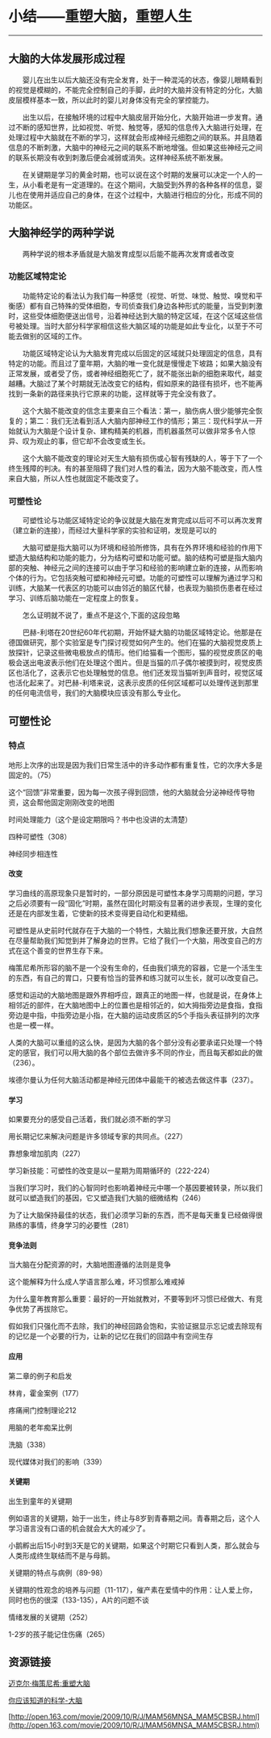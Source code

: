 # 小结——重塑大脑，重塑人生

---
## 大脑的大体发展形成过程
&ensp;&ensp;&ensp;&ensp;婴儿在出生以后大脑还没有完全发育，处于一种混沌的状态，像婴儿眼睛看到的视觉是模糊的，不能完全控制自己的手脚，此时的大脑并没有特定的分化，大脑皮层模样基本一致，所以此时的婴儿对身体没有完全的掌控能力。

&ensp;&ensp;&ensp;&ensp;出生以后，在接触环境的过程中大脑皮层开始分化，大脑开始进一步发育。通过不断的感知世界，比如视觉、听觉、触觉等，感知的信息传入大脑进行处理，在处理过程中大脑就在不断的学习，这样就会形成神经元细胞之间的联系。并且随着信息的不断刺激，大脑中的神经元之间的联系不断地增强。但如果这些神经元之间的联系长期没有收到刺激后便会减弱或消失。这样神经系统不断发展。

&ensp;&ensp;&ensp;&ensp;在关键期是学习的黄金时期，也可以说在这个时期的发展可以决定一个人的一生，从小看老是有一定道理的。在这个期间，大脑受到外界的各种各样的信息，婴儿也在使用并适应自己的身体，在这个过程中，大脑进行相应的分化，形成不同的功能区。

## 大脑神经学的两种学说
&ensp;&ensp;&ensp;&ensp;两种学说的根本矛盾就是大脑发育成型以后能不能再次发育或者改变

### 功能区域特定论
&ensp;&ensp;&ensp;&ensp;功能特定论的看法认为我们每一种感觉（视觉、听觉、味觉、触觉、嗅觉和平衡感）都有自己特殊的受体细胞，专司侦查我们身边各种形式的能量，当受到刺激时，这些受体细胞便送出信号，沿着神经达到大脑的特定区域，在这个区域这些信号被处理。当时大部分科学家相信这些大脑区域的功能是如此专业化，以至于不可能去做别的区域的工作。

&ensp;&ensp;&ensp;&ensp;功能区域特定论认为大脑发育完成以后固定的区域就只处理固定的信息，具有特定的功能。而且过了童年期，大脑的唯一变化就是慢慢走下坡路；如果大脑没有正常发展，或者受了伤，或者神经细胞死亡了，就不能张出新的细胞来取代，越变越糟。大脑过了某个时期就无法改变它的结构，假如原来的路径有损坏，也不能再找到一条新的路径来执行它原来的功能，这样就等于完全没有救了。

&ensp;&ensp;&ensp;&ensp;这个大脑不能改变的信念主要来自三个看法：第一，脑伤病人很少能够完全恢复的；第二：我们无法看到活人大脑内部神经工作的情形；第三：现代科学从一开始就认为大脑是个设计复杂、建构精美的机器，而机器虽然可以做非常多令人惊异、叹为观止的事，但它却不会改变或生长。

&ensp;&ensp;&ensp;&ensp;这个大脑不能改变的理论对天生大脑有损伤或心智有残缺的人，等于下了一个终生残障的判决。有的甚至阻碍了我们对人性的看法，因为大脑不能改变，而人性来自大脑，所以人性也就固定不能改变了。

### 可塑性论
&ensp;&ensp;&ensp;&ensp;可塑性论与功能区域特定论的争议就是大脑在发育完成以后可不可以再次发育（建立新的连接），而经过大量科学家的实验和证明，发现是可以的

&ensp;&ensp;&ensp;&ensp;大脑可塑是指大脑可以为环境和经验所修饰，具有在外界环境和经验的作用下塑造大脑结构和功能的能力，分为结构可塑和功能可塑。脑的结构可塑是指大脑内部的突触、神经元之间的连接可以由于学习和经验的影响建立新的连接，从而影响个体的行为。它包括突触可塑和神经元可塑。功能的可塑性可以理解为通过学习和训练，大脑某一代表区的功能可以由邻近的脑区代替，也表现为脑损伤患者在经过学习、训练后脑功能在一定程度上的恢复。

&ensp;&ensp;&ensp;&ensp;怎么证明就不说了，重点不是这个,下面的这段忽略

&ensp;&ensp;&ensp;&ensp;巴赫-利塔在20世纪60年代初期，开始怀疑大脑的功能区域特定论。他那是在德国做研究，那个实验室是专门探讨视觉如何产生的。他们在猫的大脑视觉皮质上放探针，记录这些微电极放点的情形。他们给猫看一个图形，猫的视觉皮质区的电极会送出电波表示他们在处理这个图片。但是当猫的爪子偶尔被摸到时，视觉皮质区也活化了，这表示它也处理触觉的信息。他们还发现当猫听到声音时，视觉区域也活化起来了。对巴赫-利塔来说，这表示皮质的任何区域都可以处理传送到那里的任何电流信号，我们的大脑模块应该没有那么专业化。

## 可塑性论
### 特点 
地形上次序的出现是因为我们日常生活中的许多动作都有重复性，它的次序大多是固定的。（75）

这个“回馈”非常重要，因为每一次孩子得到回馈，他的大脑就会分泌神经传导物资，这会帮他固定刚刚改变的地图

时间处理能力（这个是设定期限吗？书中也没讲的太清楚）

四种可塑性（308）

神经同步相连性

#### 改变
学习曲线的高原现象只是暂时的，一部分原因是可塑性本身学习周期的问题，学习之后必须要有一段“固化”时期，虽然在固化时期没有显著的进步表现，生理的变化还是在内部发生着，它使新的技术变得更自动化和更精细。

可塑性是从史前时代就存在于大脑的一个特性，大脑比我们想象还要开放，大自然在尽量帮助我们知觉到并了解身边的世界。它给了我们一个大脑，用改变自己的方式在这个善变的世界生存下来。

梅策尼希所形容的脑不是一个没有生命的，任由我们填充的容器，它是一个活生生的东西，有自己的胃口，只要有恰当的营养和练习就可以生长，就可以改变自己。

感觉和运动的大脑地图是跟外界相呼应，跟真正的地图一样，也就是说，在身体上相邻近的部件，在大脑地图中上的位置也是相邻近的，如大拇指旁边是食指，食指旁边是中指，中指旁边是小指，在大脑的运动皮质区的5个手指头表征排列的次序也是一模一样。

人类的大脑可以重组的这么快，是因为大脑的各个部分没有必要承诺只处理一个特定的感官，我们可以用大脑的各个部位去做许多不同的作业，而且每天都如此的做（236）。

埃德尔曼认为任何大脑活动都是神经元团体中最能干的被选去做这件事（237）。

#### 学习
如果要充分的感受自己活着，我们就必须不断的学习

用长期记忆来解决问题是许多领域专家的共同点。（227）

靠想象增加肌肉（227）

学习新技能：可塑性的改变是以一星期为周期循环的（222-224）

当我们学习时，我们的心智同时也影响着神经元中哪一个基因要被转录，所以我们就可以塑造我们的基因，它又塑造我们大脑的细微结构（246）

为了让大脑保持最佳的状态，我们必须学习新的东西，而不是每天重复已经做得很熟练的事情，终身学习的必要性（281）

#### 竞争法则
当大脑在分配资源的时，大脑地图遵循的法则是竞争

这个能解释为什么成人学语言那么难，坏习惯那么难戒掉

为什么童年教育那么重要：最好的一开始就教对，不要等到坏习惯已经做大、有竞争优势了再拔除它。

假如我们只强化而不去除，我们的神经回路会饱和，实验证据显示忘记或去除现有的记忆是一个必要的行为，让新的记忆在我们的回路中有空间生存

#### 应用
第二章的例子和启发

林肯，霍金案例（177）

疼痛闸门控制理论212

用脑的老年痴呆比例

洗脑（338）

现代媒体对我们的影响（339）

#### 关键期
出生到童年的关键期

例如语言的关键期，始于一出生，终止与8岁到青春期之间。青春期之后，这个人学习语言没有口语的机会就会大大的减少了。

小鹅孵出后15小时到3天是它的关键期，如果这个时期它只看到人类，那么就会与人类形成终生联结而不是与母鹅。

关键期的特点与病例（89-98）

关键期的性观念的培养与问题（11-117），催产素在爱情中的作用：让人爱上你，同时也伤的很深（133-135），A片的问题不谈

情绪发展的关键期（252）

1-2岁的孩子能记住伤痛（265）

## 资源链接
[迈克尔·梅策尼希:重塑大脑](http://open.163.com/movie/2004/7/Q/J/M7H19RGFT_M7H1AEAQJ.html)

[你应该知道的科学-大脑](http://open.163.com/movie/2016/7/A/Q/MBS4FSRTL_MBS4IRJAQ.html)

[http://open.163.com/movie/2009/10/R/J/MAM56MNSA_MAM5CBSRJ.html](http://open.163.com/movie/2009/10/R/J/MAM56MNSA_MAM5CBSRJ.html)


